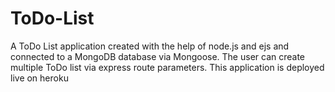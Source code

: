 # ToDo-List

A ToDo List application created with the help of node.js and ejs and connected to a MongoDB database via Mongoose. The user can create multiple ToDo list via express route parameters. This application is deployed live on heroku
